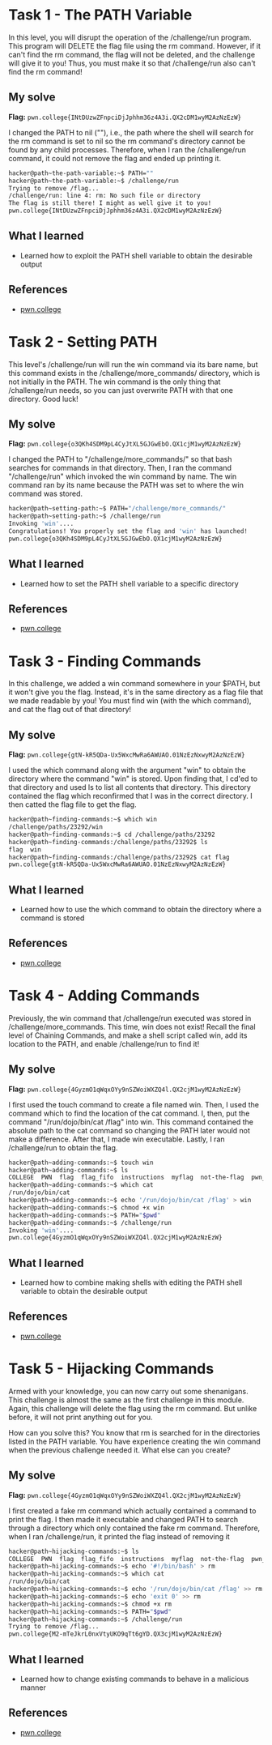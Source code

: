# Task 1 - The PATH Variable
In this level, you will disrupt the operation of the /challenge/run program. This program will DELETE the flag file using the rm command. However, if it can't find the rm command, the flag will not be deleted, and the challenge will give it to you! Thus, you must make it so that /challenge/run also can't find the rm command!

## My solve
**Flag:** `pwn.college{INtDUzwZFnpciDjJphhm36z4A3i.QX2cDM1wyM2AzNzEzW}`

I changed the PATH to nil (""), i.e., the path where the shell will search for the rm command is set to nil so the rm command's directory cannot be found by any child processes. Therefore, when I ran the /challenge/run command, it could not remove the flag and ended up printing it.

```bash
hacker@path~the-path-variable:~$ PATH=""
hacker@path~the-path-variable:~$ /challenge/run
Trying to remove /flag...
/challenge/run: line 4: rm: No such file or directory
The flag is still there! I might as well give it to you!
pwn.college{INtDUzwZFnpciDjJphhm36z4A3i.QX2cDM1wyM2AzNzEzW}
```

## What I learned
- Learned how to exploit the PATH shell variable to obtain the desirable output

## References
- [pwn.college](https://pwn.college/linux-luminarium/path/)


# Task 2 - Setting PATH
This level's /challenge/run will run the win command via its bare name, but this command exists in the /challenge/more_commands/ directory, which is not initially in the PATH. The win command is the only thing that /challenge/run needs, so you can just overwrite PATH with that one directory. Good luck!

## My solve
**Flag:** `pwn.college{o3QKh4SDM9pL4CyJtXL5GJGwEbO.QX1cjM1wyM2AzNzEzW}`

I changed the PATH to "/challenge/more_commands/" so that bash searches for commands in that directory. Then, I ran the command "/challenge/run" which invoked the win command by name. The win command ran by its name because the PATH was set to where the win command was stored.

```bash
hacker@path~setting-path:~$ PATH="/challenge/more_commands/"
hacker@path~setting-path:~$ /challenge/run
Invoking 'win'....
Congratulations! You properly set the flag and 'win' has launched!
pwn.college{o3QKh4SDM9pL4CyJtXL5GJGwEbO.QX1cjM1wyM2AzNzEzW}
```

## What I learned
- Learned how to set the PATH shell variable to a specific directory
## References
- [pwn.college](https://pwn.college/linux-luminarium/path/)


# Task 3 - Finding Commands
In this challenge, we added a win command somewhere in your $PATH, but it won't give you the flag. Instead, it's in the same directory as a flag file that we made readable by you! You must find win (with the which command), and cat the flag out of that directory!

## My solve
**Flag:** `pwn.college{gtN-kR5QDa-Ux5WxcMwRa6AWUAO.01NzEzNxwyM2AzNzEzW}`

I used the which command along with the argument "win" to obtain the directory where the command "win" is stored. Upon finding that, I cd'ed to that directory and used ls to list all contents that directory. This directory contained the flag which reconfirmed that I was in the correct directory. I then catted the flag file to get the flag.

```bash
hacker@path~finding-commands:~$ which win
/challenge/paths/23292/win
hacker@path~finding-commands:~$ cd /challenge/paths/23292
hacker@path~finding-commands:/challenge/paths/23292$ ls
flag  win
hacker@path~finding-commands:/challenge/paths/23292$ cat flag
pwn.college{gtN-kR5QDa-Ux5WxcMwRa6AWUAO.01NzEzNxwyM2AzNzEzW}
```

## What I learned
- Learned how to use the which command to obtain the directory where a command is stored

## References
- [pwn.college](https://pwn.college/linux-luminarium/path/)


# Task 4 - Adding Commands
Previously, the win command that /challenge/run executed was stored in /challenge/more_commands. This time, win does not exist! Recall the final level of Chaining Commands, and make a shell script called win, add its location to the PATH, and enable /challenge/run to find it!

## My solve
**Flag:** `pwn.college{4GyzmO1qWqxOYy9nSZWoiWXZQ4l.QX2cjM1wyM2AzNzEzW}`

I first used the touch command to create a file named win. Then, I used the command which to find the location of the cat command. I, then, put the command "/run/dojo/bin/cat /flag" into win. This command contained the absolute path to the cat command so changing the PATH later would not make a difference. After that, I made win executable. Lastly, I ran /challenge/run to obtain the flag.

```bash
hacker@path~adding-commands:~$ touch win
hacker@path~adding-commands:~$ ls
COLLEGE  PWN  flag  flag_fifo  instructions  myflag  not-the-flag  pwn_out.txt  r  solve.sh  the-flag  win  x.sh
hacker@path~adding-commands:~$ which cat
/run/dojo/bin/cat
hacker@path~adding-commands:~$ echo '/run/dojo/bin/cat /flag' > win
hacker@path~adding-commands:~$ chmod +x win
hacker@path~adding-commands:~$ PATH="$pwd"
hacker@path~adding-commands:~$ /challenge/run
Invoking 'win'....
pwn.college{4GyzmO1qWqxOYy9nSZWoiWXZQ4l.QX2cjM1wyM2AzNzEzW}
```

## What I learned
- Learned how to combine making shells with editing the PATH shell variable to obtain the desirable output

## References
- [pwn.college](https://pwn.college/linux-luminarium/path/)


# Task 5 - Hijacking Commands
Armed with your knowledge, you can now carry out some shenanigans. This challenge is almost the same as the first challenge in this module. Again, this challenge will delete the flag using the rm command. But unlike before, it will not print anything out for you.

How can you solve this? You know that rm is searched for in the directories listed in the PATH variable. You have experience creating the win command when the previous challenge needed it. What else can you create?

## My solve
**Flag:** `pwn.college{4GyzmO1qWqxOYy9nSZWoiWXZQ4l.QX2cjM1wyM2AzNzEzW}`

I first created a fake rm command which actually contained a command to print the flag. I then made it executable and changed PATH to search through a directory which only contained the fake rm command. Therefore, when I ran /challenge/run, it printed the flag instead of removing it

```bash
hacker@path~hijacking-commands:~$ ls
COLLEGE  PWN  flag  flag_fifo  instructions  myflag  not-the-flag  pwn_out.txt  r  solve.sh  the-flag  win  x.sh
hacker@path~hijacking-commands:~$ echo '#!/bin/bash' > rm
hacker@path~hijacking-commands:~$ which cat
/run/dojo/bin/cat
hacker@path~hijacking-commands:~$ echo '/run/dojo/bin/cat /flag' >> rm
hacker@path~hijacking-commands:~$ echo 'exit 0' >> rm
hacker@path~hijacking-commands:~$ chmod +x rm
hacker@path~hijacking-commands:~$ PATH="$pwd"
hacker@path~hijacking-commands:~$ /challenge/run
Trying to remove /flag...
pwn.college{M2-mTeJkrL0nxVtyUKO9qTt6gYD.QX3cjM1wyM2AzNzEzW}
```

## What I learned
- Learned how to change existing commands to behave in a malicious manner

## References
- [pwn.college](https://pwn.college/linux-luminarium/path/)
